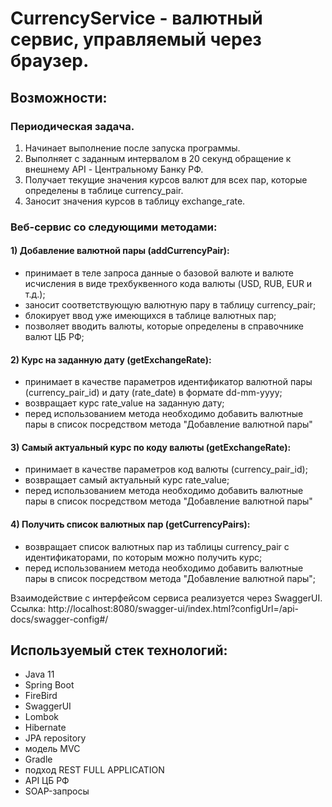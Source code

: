 #  CurrencyService - валютный сервис, управляемый через браузер.

## Возможности:
### Периодическая задача.
1) Начинает выполнение после запуска программы.
2) Выполняет с заданным интервалом в 20 секунд обращение к внешнему API - Центральному Банку РФ.
3) Получает текущие значения курсов валют для всех пар, которые определены в таблице  currency_pair.
4) Заносит значения курсов в таблицу exchange_rate.


### Веб-сервис со следующими методами:
#### 1) Добавление валютной пары (addCurrencyPair):
- принимает в теле запроса данные о базовой валюте и валюте исчисления в виде трехбуквенного кода валюты (USD, RUB, EUR и т.д.);
- заносит соответствующую валютную пару в таблицу currency_pair;
- блокирует ввод уже имеющихся в таблице валютных пар;
- позволяет вводить валюты, которые определены в справочнике валют ЦБ РФ;

#### 2) Курс на заданную дату (getExchangeRate):
- принимает в качестве параметров идентификатор валютной пары (currency_pair_id) и дату (rate_date) в формате dd-mm-yyyy;
- возвращает курс rate_value на заданную дату;
- перед использованием метода необходимо добавить валютные пары в список посредством метода "Добавление валютной пары"

#### 3) Самый актуальный курс по коду валюты (getExchangeRate):
- принимает в качестве параметров код валюты (currency_pair_id);
- возвращает самый актуальный курс rate_value;
- перед использованием метода необходимо добавить валютные пары в список посредством метода "Добавление валютной пары"

#### 4) Получить список валютных пар (getCurrencyPairs):
- возвращает список валютных пар из таблицы currency_pair с идентификаторами, по которым можно получить курс;
- перед использованием метода необходимо добавить валютные пары в список посредством метода "Добавление валютной пары";

 Взаимодействие с интерфейсом сервиса реализуется через SwaggerUI. 
Ссылка: http://localhost:8080/swagger-ui/index.html?configUrl=/api-docs/swagger-config#/

## Используемый стек технологий:
- Java 11
- Spring Boot
- FireBird
- SwaggerUI
- Lombok
- Hibernate
- JPA repository
- модель MVC
- Gradle
- подход REST FULL APPLICATION
- API ЦБ РФ
- SOAP-запросы
